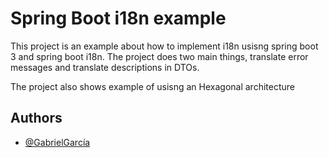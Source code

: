 
# Spring Boot i18n example

This project is an example about how to implement i18n usisng spring boot 3 and spring boot i18n.
The project does two main things, translate error messages and translate descriptions in DTOs.

The project also shows example of usisng an Hexagonal architecture



## Authors

- [@GabrielGarcía](https://gabrielgarciacv.netlify.app/)

